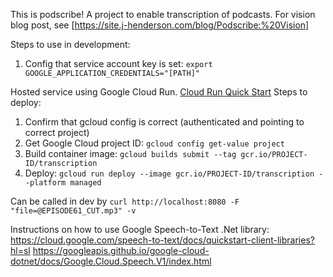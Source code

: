 This is podscribe! A project to enable transcription of podcasts.
For vision blog post, see [https://site.j-henderson.com/blog/Podscribe:%20Vision]

Steps to use in development:
1. Config that service account key is set: `export GOOGLE_APPLICATION_CREDENTIALS="[PATH]"`

Hosted service using Google Cloud Run. [Cloud Run Quick Start](https://cloud.google.com/run/docs/quickstarts/build-and-deploy)
Steps to deploy:
1. Confirm that gcloud config is correct (authenticated and pointing to correct project)
2. Get Google Cloud project ID: `gcloud config get-value project`
3. Build container image: `gcloud builds submit --tag gcr.io/PROJECT-ID/transcription`
4. Deploy: `gcloud run deploy --image gcr.io/PROJECT-ID/transcription --platform managed`

Can be called in dev by `curl http://localhost:8080 -F "file=@EPISODE61_CUT.mp3" -v`

Instructions on how to use Google Speech-to-Text .Net library:
https://cloud.google.com/speech-to-text/docs/quickstart-client-libraries?hl=sl
https://googleapis.github.io/google-cloud-dotnet/docs/Google.Cloud.Speech.V1/index.html 